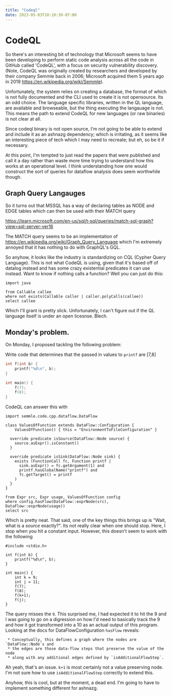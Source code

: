 ```yaml
---
title: "Codeql"
date: 2023-05-03T10:10:39-07:00
---
```


# CodeQL
So there's an interesting bit of technology that Microsoft seems to have been developing to
perform static code analysis across all the code in GitHub called 'CodeQL', with a focus
on security vulnerability discovery. (Note, CodeQL was originally created by researchers
and developed by their company Semmle back in 2006; Microsoft acquired them 5 years ago in
2019 https://en.wikipedia.org/wiki/Semmle).

Unfortunately, the system relies on creating a database, the format of which is not fully
documented and the CLI used to create it is not opensource. Its an odd choice. The
language specific libraries, written in the QL language, are available and browseable, but the thing
executing the langauage is not. This means the path to extend CodeQL for new languages (or raw
binaries) is not clear at all.

Since codeql binary is not open source, I'm not going to be able to extend and include it as an ashnazg
dependency; which is irritating, as it seems like an interesting piece of tech which I may
need to recreate; but eh, so be it if necessary.

At this point, I'm tempted to just read the papers that were published and call it a day rather
than waste more time trying to understand how this works at an operational level. I think understanding
how one would construct the sort of queries for dataflow analysis does seem worthwhile though.

## Graph Query Langauges
So it turns out that MSSQL has a way of declaring tables as NODE and EDGE tables which can
then be used with their MATCH query

https://learn.microsoft.com/en-us/sql/t-sql/queries/match-sql-graph?view=sql-server-ver16

The MATCH query seems to be an implementation of https://en.wikipedia.org/wiki/Graph_Query_Language
which I'm extremely annoyed that it has nothing to do with GraphQL's GQL.

So anyhow, it looks like the industry is standardizing on CQL (Cypher Query Language). This is
not what CodeQL is using, given that it's based off of datalog instead and has some crazy
existential predicates it can use instead. Want to know if nothing calls a function? Well you
can just do this:

```
import java

from Callable callee
where not exists(Callable caller | caller.polyCalls(callee))
select callee
```

Which I'll grant is pretty slick. Unfortunately, I can't figure out if the QL language itself
is under an open licesnse. Blech.

## Monday's problem.
On Monday, I proposed tackling the following problem:

Write code that determines that the passed in values to `printf` are [7,8]
```c
int f(int b) {
    printf("%d\n", b);
}

int main() {
    f(7);
    f(8);
}
```

CodeQL can answer this with

```codeql
import semmle.code.cpp.dataflow.DataFlow

class ValuesOfFunction extends DataFlow::Configuration {
    ValuesOfFunction() { this = "EnvironmentToFileConfiguration" }

  override predicate isSource(DataFlow::Node source) {
    source.asExpr().isConstant()
  }

  override predicate isSink(DataFlow::Node sink) {
    exists (FunctionCall fc, Function printf |
      sink.asExpr() = fc.getArgument(1) and
      printf.hasGlobalName("printf") and
      fc.getTarget() = printf
    )
  }
}

from Expr src, Expr usage, ValuesOfFunction config
where config.hasFlow(DataFlow::exprNode(src), DataFlow::exprNode(usage))
select src
```

Which is pretty neat. That said, one of the key things this brings up is "Wait, what is a *source* exactly?".
Its not really clear when one should stop. Here, I stop when you hit a constant input. However, this doesn't
seem to work with the following

```
#include <stdio.h>

int f(int b) {
    printf("%d\n", b);
}

int main() {
    int k = 9;
    int j = 11;
    f(7);
    f(8);
    f(k+1);
    f(j);
}
```

The query misses the `9`. This surprised me, I had expected it to hit the 9 and I was going to go on a
digression on how I'd need to basically track the 9 and how it got transformed into a 10 as an actual
output of this program. Looking at the docs for DataFlowConfiguration `hasFlow` reveals:

```
 * Conceptually, this defines a graph where the nodes are `DataFlow::Node`s and
 * the edges are those data-flow steps that preserve the value of the node
 * along with any additional edges defined by `isAdditionalFlowStep`.
```

Ah yeah, that's an issue. `k+1` is most certainly not a value preserving node. I'm not sure how to
use `isAdditionalFlowStep` correctly to extend this. 

Anyhow, this is cool, but at the moment, a dead end. I'm going to have to implement something different
for ashnazg.